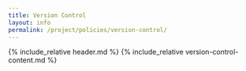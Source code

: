 ```yaml
---
title: Version Control
layout: info
permalink: /project/policies/version-control/
---
```


{% include_relative header.md %}
{% include_relative version-control-content.md %}
